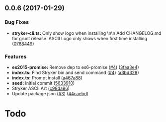<a name="0.0.6"></a>
## 0.0.6 (2017-01-29)


### Bug Fixes

* **stryker-cli.ts:** Only show logo when installing \n\n Add CHANGELOG.md for grunt release. ASCII Logo only shows when first time installing ([0768449](https://github.com/stryker-mutator/stryker-cli/commit/0768449))


### Features

* **es2015-promise:** Remove dep to es6-promise ([#4](https://github.com/stryker-mutator/stryker-cli/issues/4)) ([3faa3e4](https://github.com/stryker-mutator/stryker-cli/commit/3faa3e4))
* **index.ts:** Find Stryker bin and send command ([#4](https://github.com/stryker-mutator/stryker-cli/issues/4)) ([a3bd328](https://github.com/stryker-mutator/stryker-cli/commit/a3bd328))
* **index.ts:** Prompt install ([a467a88](https://github.com/stryker-mutator/stryker-cli/commit/a467a88))
* **seed:** Initial commit ([5633910](https://github.com/stryker-mutator/stryker-cli/commit/5633910))
* Stryker ASCII Art ([c98da96](https://github.com/stryker-mutator/stryker-cli/commit/c98da96))
* Update package.json ([#3](https://github.com/stryker-mutator/stryker-cli/issues/3)) ([44caebd](https://github.com/stryker-mutator/stryker-cli/commit/44caebd))



# Todo